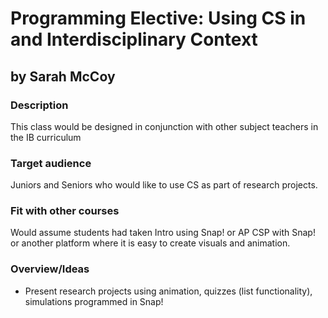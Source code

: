 # Programming Elective: Using CS in and Interdisciplinary Context

## by Sarah McCoy

### Description
This class would be designed in conjunction with other subject teachers in the IB curriculum 

### Target audience
Juniors and Seniors who would like to use CS as part of research projects.

### Fit with other courses
Would assume students had taken Intro using Snap! or AP CSP with Snap! or another platform where it is easy to create visuals and animation.

### Overview/Ideas
* Present research projects using animation, quizzes (list functionality), simulations programmed in Snap!



